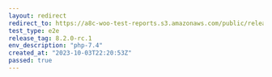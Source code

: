 ```yaml
---
layout: redirect
redirect_to: https://a8c-woo-test-reports.s3.amazonaws.com/public/release/8.2.0-rc.1/php-7.4/e2e/index.html
test_type: e2e
release_tag: 8.2.0-rc.1
env_description: "php-7.4"
created_at: "2023-10-03T22:20:53Z"
passed: true
---
```

